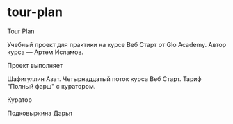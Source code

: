 # tour-plan

Tour Plan

Учебный проект для практики на курсе Веб Старт от Glo Academy. Автор курса — Артем Исламов.

Проект выполняет

Шафигуллин Азат. Четырнадцатый поток курса Веб Старт. Тариф "Полный фарш" с куратором.

Куратор

Подковыркина Дарья
